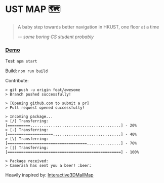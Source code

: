 # UST MAP 🗺

> A baby step towards better navigation in HKUST, one floor at a time
>
> -- _some boring CS student probably_

### [Demo](https://ustmap.netlify.com/)

Test: `npm start`

Build: `npm run build`

Contribute:

```
> git push -u origin feat/awesome
> Branch pushed successfully!

> [Opening github.com to submit a pr]
> Pull request opened successfully!

> Incoming package...
> [/] Transferring: [==========........................................] - 20%
> [-] Transferring: [====================..............................] - 40%
> [\] Transferring: [===================================...............] - 70%
> [|] Transferring: [==================================================] - 100%

> Package received:
> Camerash has sent you a beer! :beer:
```

Heavily inspired by: [Interactive3DMallMap](https://github.com/codrops/Interactive3DMallMap)
